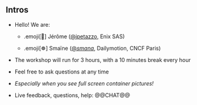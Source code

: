 ## Intros

- Hello! We are:

   - .emoji[🐳] Jérôme ([@jpetazzo], Enix SAS)

   - .emoji[☸️] Smaïne ([@_smana_], Dailymotion, CNCF Paris)

- The workshop will run for 3 hours, with a 10 minutes break every hour

- Feel free to ask questions at any time

- *Especially when you see full screen container pictures!*

- Live feedback, questions, help: @@CHAT@@

[EphemeraSearch]: https://ephemerasearch.com/
[@s0ulshake]: https://twitter.com/s0ulshake
[@jpetazzo]: https://twitter.com/jpetazzo
[@_smana_]: https://twitter.com/_smana_
